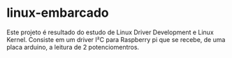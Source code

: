 # linux-embarcado
Este projeto é resultado do estudo de Linux Driver Development e Linux Kernel.
Consiste em um driver I²C para Raspberry pi que se recebe, de uma placa arduino, a leitura de 2 potenciomentros.
